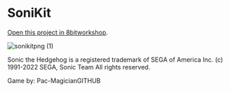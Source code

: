 SoniKit
=====

[Open this project in 8bitworkshop](http://8bitworkshop.com/redir.html?platform=sms-sms-libcv&githubURL=https%3A%2F%2Fgithub.com%2FPac-MagicianGITHUB%2FSoniKit&file=sonicSMS.c).

![sonikitpng (1)](https://user-images.githubusercontent.com/83561919/151790199-f5bfee76-1d44-4e28-bdbd-ebd9606f54f4.png)

Sonic the Hedgehog is a registered trademark of SEGA of America Inc.
(c) 1991-2022 SEGA, Sonic Team
All rights reserved.

Game by: Pac-MagicianGITHUB
